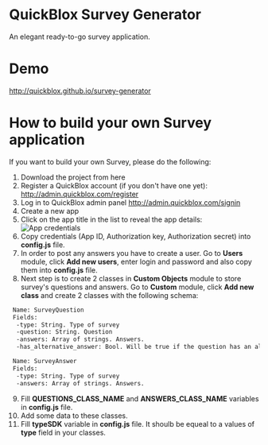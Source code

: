 QuickBlox Survey Generator
=====

An elegant ready-to-go survey application.

# Demo
http://quickblox.github.io/survey-generator

# How to build your own Survey application

If you want to build your own Survey, please do the following:

 1. Download the project from here
 2. Register a QuickBlox account (if you don't have one yet): http://admin.quickblox.com/register
 3. Log in to QuickBlox admin panel http://admin.quickblox.com/signin
 4. Create a new app
 5. Click on the app title in the list to reveal the app details:
   ![App credentials](https://cloud.githubusercontent.com/assets/373137/10630906/fdfc8156-77e2-11e5-82e7-fa50ab5e4f6f.png)
 6. Copy credentials (App ID, Authorization key, Authorization secret) into **config.js** file.
 7. In order to post any answers you have to create a user. Go to **Users** module, click **Add new users**, enter login and password and also copy them into **config.js** file.
 8. Next step is to create 2 classes in **Custom Objects** module to store survey's questions and answers. Go to **Custom** module, click **Add new class** and create 2 classes with the following schema:
 
```xml
 Name: SurveyQuestion
 Fields:
  -type: String. Type of survey
  -question: String. Question
  -answers: Array of strings. Answers.
  -has_alternative_answer: Bool. Will be true if the question has an alternative answer (textarea)
```
```xml
 Name: SurveyAnswer
 Fields:
  -type: String. Type of survey
  -answers: Array of strings. Answers.
```
 9. Fill **QUESTIONS_CLASS_NAME** and **ANSWERS_CLASS_NAME** variables in **config.js** file.
 10. Add some data to these classes.
 11. Fill **typeSDK** variable in **config.js** file. It shoulb be equeal to a values of **type** field in your classes.
